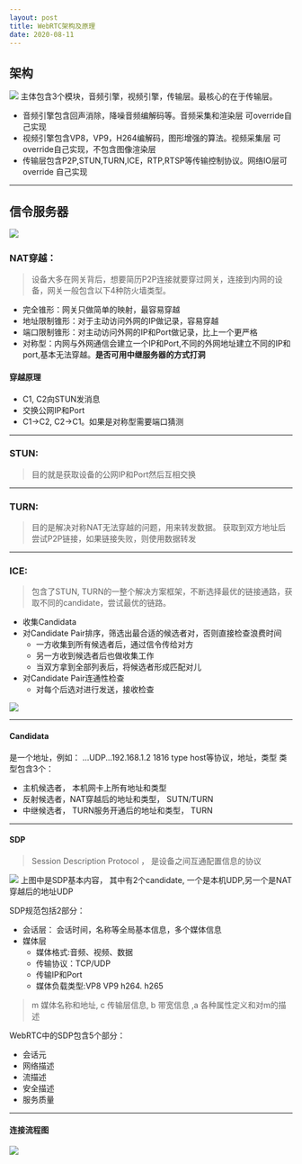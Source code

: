 ```yaml
---
layout: post
title: WebRTC架构及原理
date: 2020-08-11
---
```


## 架构
![](/images/posts/iOS/3.png)
主体包含3个模块，音频引擎，视频引擎，传输层。最核心的在于传输层。
* 音频引擎包含回声消除，降噪音频编解码等。音频采集和渲染层 可override自己实现
* 视频引擎包含VP8，VP9，H264编解码，图形增强的算法。视频采集层 可override自己实现，不包含图像渲染层
* 传输层包含P2P,STUN,TURN,ICE，RTP,RTSP等传输控制协议。网络IO层可override 自己实现

***


## 信令服务器
![](/images/posts/iOS/4.png)

### NAT穿越：
> 设备大多在网关背后，想要简历P2P连接就要穿过网关，连接到内网的设备，网关一般包含以下4种防火墙类型。

- 完全锥形：网关只做简单的映射，最容易穿越
- 地址限制锥形：对于主动访问外网的IP做记录，容易穿越
- 端口限制锥形：对主动访问外网的IP和Port做记录，比上一个更严格
- 对称型：内网与外网通信会建立一个IP和Port,不同的外网地址建立不同的IP和port,基本无法穿越。**是否可用中继服务器的方式打洞**

#### 穿越原理
- C1, C2向STUN发消息
- 交换公网IP和Port
- C1->C2, C2->C1。如果是对称型需要端口猜测
 


***

### STUN:
> 目的就是获取设备的公网IP和Port然后互相交换

***

### TURN:
> 目的是解决对称NAT无法穿越的问题，用来转发数据。
> 获取到双方地址后尝试P2P链接，如果链接失败，则使用数据转发
 
***
### ICE:
> 包含了STUN, TURN的一整个解决方案框架，不断选择最优的链接通路，获取不同的candidate，尝试最优的链路。

- 收集Candidata
- 对Candidate Pair排序，筛选出最合适的候选者对，否则直接检查浪费时间
    -  一方收集到所有候选者后，通过信令传给对方
    -  另一方收到候选者后也做收集工作
    -  当双方拿到全部列表后，将候选者形成匹配对儿
- 对Candidate Pair连通性检查
    - 对每个后选对进行发送，接收检查 

![](/images/posts/iOS/5.png)
***

#### Candidata
是一个地址，例如： ...UDP...192.168.1.2  1816 type host等协议，地址，类型
类型包含3个：
- 主机候选者， 本机网卡上所有地址和类型
- 反射候选者，NAT穿越后的地址和类型， SUTN/TURN
- 中继候选者， TURN服务开通后的地址和类型， TURN

***

#### SDP
> Session Description Protocol ， 是设备之间互通配置信息的协议

![](/images/posts/iOS/6.png)
上图中是SDP基本内容， 其中有2个candidate, 一个是本机UDP,另一个是NAT穿越后的地址UDP

SDP规范包括2部分：
- 会话层： 会话时间，名称等全局基本信息，多个媒体信息
- 媒体层
    - 媒体格式:音频、视频、数据
    - 传输协议：TCP/UDP
    - 传输IP和Port
    - 媒体负载类型:VP8 VP9 h264. h265

> m 媒体名称和地址, c 传输层信息, b 带宽信息 ,a 各种属性定义和对m的描述

WebRTC中的SDP包含5个部分：
- 会话元
- 网络描述
- 流描述
- 安全描述
- 服务质量


    
    
    
***
 
#### 连接流程图
![](/images/posts/iOS/7.png)






